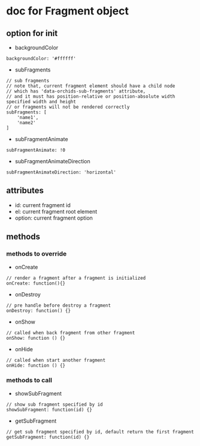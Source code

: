 # doc for Fragment object

## option for init

* backgroundColor

```
backgroundColor: '#ffffff'
```

* subFragments

```
// sub fragments
// note that, current fragment element should have a child node
// which has 'data-orchids-sub-fragments' attribute,
// and it must has position-relative or position-absolute width specified width and height
// or fragments will not be rendered correctly
subFragments: [
    'name1',
    'name2'
]
```

* subFragmentAnimate

```
subFragmentAnimate: !0
```

* subFragmentAnimateDirection

```
subFragmentAnimateDirection: 'horizontal'
```

## attributes

* id: current fragment id
* el: current fragment root element
* option: current fragment option

## methods

### methods to override

* onCreate

```
// render a fragment after a fragment is initialized
onCreate: function(){}
```

* onDestroy

```
// pre handle before destroy a fragment
onDestroy: function() {}
```

* onShow

```
// called when back fragment from other fragment
onShow: function () {}
```

* onHide

```
// called when start another fragment
onHide: function () {}
```

### methods to call

* showSubFragment

```
// show sub fragment specified by id
showSubFragment: function(id) {}
```

* getSubFragment

```
// get sub fragment specified by id, default return the first fragment
getSubFragment: function(id) {}
```